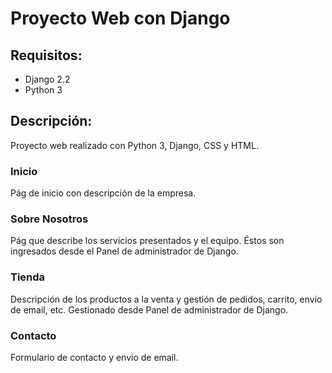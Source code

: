 # Proyecto Web con Django

## Requisitos:
  * Django 2.2
  * Python 3

## Descripción:
Proyecto web realizado con Python 3, Django, CSS y HTML.

### Inicio
  Pág de inicio con descripción de la empresa.
### Sobre Nosotros
  Pág que describe los servicios presentados y el equipo. Éstos son ingresados desde el Panel de administrador de Django.
### Tienda
  Descripción de los productos a la venta y gestión de pedidos, carrito, envio de email, etc. Gestionado desde Panel de administrador de Django.
### Contacto
  Formulario de contacto y envio de email.
